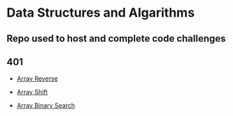 # Data Structures and Algarithms

## Repo used to host and complete code challenges

## 401
- [Array Reverse](https://github.com/clayton-jones/data-structures-and-algorithms/tree/master/challenges/401/arrayReverse)

- [Array Shift](https://github.com/clayton-jones/data-structures-and-algorithms/tree/master/challenges/401/arrayShift)

- [Array Binary Search](https://github.com/clayton-jones/data-structures-and-algorithms/tree/master/challenges/401/arrayBinarySearch)